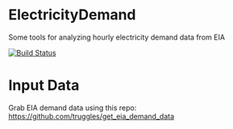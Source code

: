 # ElectricityDemand
Some tools for analyzing hourly electricity demand data from EIA


[![Build Status](https://travis-ci.org/truggles/ElectricityDemand.svg?branch=master)](https://travis-ci.org/truggles/ElectricityDemand)


# Input Data
Grab EIA demand data using this repo: https://github.com/truggles/get_eia_demand_data
